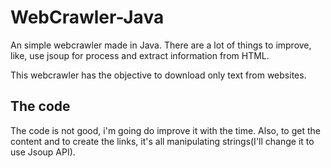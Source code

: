 # WebCrawler-Java
An simple webcrawler made in Java. There are a lot of things to improve, like, use jsoup for process and extract information from HTML.

This webcrawler has the objective to download only text from websites.


## The code
The code is not good, i'm going do improve it with the time. Also, to get the content and to create the links, it's all manipulating strings(I'll change it to use Jsoup API).
